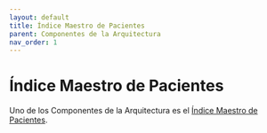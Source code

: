 ```yaml
---
layout: default
title: Índice Maestro de Pacientes
parent: Componentes de la Arquitectura
nav_order: 1
---
```


# Índice Maestro de Pacientes

Uno de los Componentes de la Arquitectura es el [Índice Maestro de Pacientes](https://interoperabilidad.minsal.cl/MPI-IG-FHIR/). 
